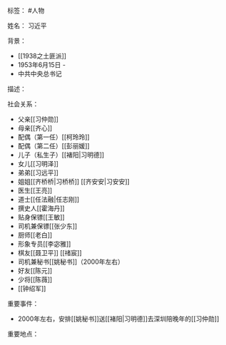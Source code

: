 标签： #人物

姓名：
习近平

背景：
- [[1938之土匪派]]
- 1953年6月15日 -
- 中共中央总书记

描述：

社会关系：
- 父亲[[习仲勋]]
- 母亲[[齐心]]
- 配偶（第一任）[[柯玲玲]]
- 配偶（第二任）[[彭丽媛]]
- 儿子（私生子）[[褚阳|习明德]]
- 女儿[[习明泽]]
- 弟弟[[习远平]]
- 姐姐[[齐桥桥|习桥桥]] [[齐安安|习安安]]
- 医生[[王亮]]
- 道士[[任法融|任志刚]]
- 撰史人[[霍海丹]]
- 贴身保镖[[王敏]]
- 司机兼保镖[[张少东]]
- 厨师[[老白]]
- 形象专员[[李宓雅]]
- 棋友[[聂卫平]] [[禇宸]]
- 司机兼秘书[[姚秘书]]（2000年左右）
- 好友[[陈元]]
- 少将[[陈薇]]
- [[钟绍军]]

重要事件：
- 2000年左右，安排[[姚秘书]]送[[褚阳|习明德]]去深圳陪晚年的[[习仲勋]]

重要地点：
